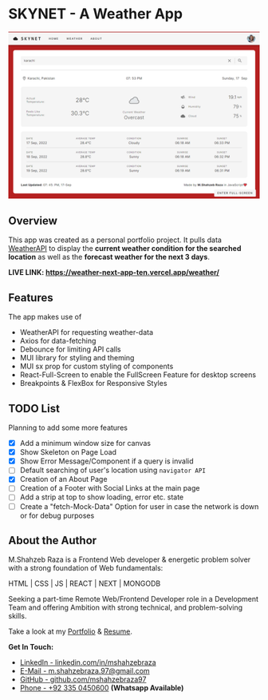 # SKYNET - A Weather App

<a href="https://github.com/mshahzebraza97/weather_next_app/">
  <p align="center">
    <img
    style="	object-fit: cover;" 
     width="600"
     height="auto" 
     src="/public/images/app_screenshot.png"
     >
  </p>
</a>

## Overview

This app was created as a personal portfolio project. It pulls data [WeatherAPI](http://api.weatherapi.com/v1) to display the **current weather condition for the searched location** as well as the **forecast weather for the next 3 days**.

**LIVE LINK: https://weather-next-app-ten.vercel.app/weather/**

## Features

The app makes use of

- WeatherAPI for requesting weather-data
- Axios for data-fetching
- Debounce for limiting API calls
- MUI library for styling and theming
- MUI sx prop for custom styling of components
- React-Full-Screen to enable the FullScreen Feature for desktop screens
- Breakpoints & FlexBox for Responsive Styles

## TODO List

Planning to add some more features

- [x] Add a minimum window size for canvas
- [x] Show Skeleton on Page Load
- [x] Show Error Message/Component if a query is invalid
- [ ] Default searching of user's location using `navigator API`
- [x] Creation of an About Page
- [ ] Creation of a Footer with Social Links at the main page
- [ ] Add a strip at top to show loading, error etc. state
- [ ] Create a "fetch-Mock-Data" Option for user in case the network is down or for debug purposes

## About the Author

M.Shahzeb Raza is a Frontend Web developer & energetic problem solver with a strong foundation of Web fundamentals:

HTML | CSS | JS | REACT | NEXT | MONGODB

Seeking a part-time Remote Web/Frontend Developer role in a Development Team and offering Ambition with strong technical, and problem-solving skills.

Take a look at my [Portfolio](https://www.mshahzebraza.com) & [Resume](https://drive.google.com/file/d/10Dz-TYS0YyM4cbayE52jJWsZTAkKZcb4/view?usp=sharing).

**Get In Touch:**

- [LinkedIn - linkedin.com/in/mshahzebraza](https://www.linkedin.com/in/mshahzebraza)
- [E-Mail - m.shahzebraza.97@gmail.com](mailto:m.shahzebraza.97@gmail.com)
- [GitHub - github.com/mshahzebraza97](https://www.github.com/mshahzebraza97)
- [Phone - +92 335 0450600](tel:+923350450600) **(Whatsapp Available)**
